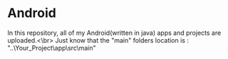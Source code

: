 # Android
In this repository, all of my Android(written in java) apps and projects are uploaded.<\br>
Just know that the "main" folders location is : "..\Your_Project\app\src\main"
